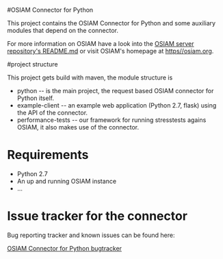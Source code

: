 #OSIAM Connector for Python

This project contains the OSIAM Connector for Python and some auxiliary modules that depend on the connector.

For more information on OSIAM have a look into the [OSIAM server repository's README.md](https://github.com/osiam/server/README.md) or visit OSIAM's homepage at [https//osiam.org](https://osiam.org).

#project structure

This project gets build with maven, the module structure is

* python -- is the main project, the request based OSIAM connector for Python itself.
* example-client -- an example web application (Python 2.7, flask) using the API of the connector.
* performance-tests -- our framework for running stresstests agains OSIAM, it also makes use of the connector.

# Requirements

* Python 2.7
* An up and running OSIAM instance
* ...

# Issue tracker for the connector

Bug reporting tracker and known issues can be found here:

[OSIAM Connector for Python bugtracker](https://github.com/osiam/connector4python/issues)
